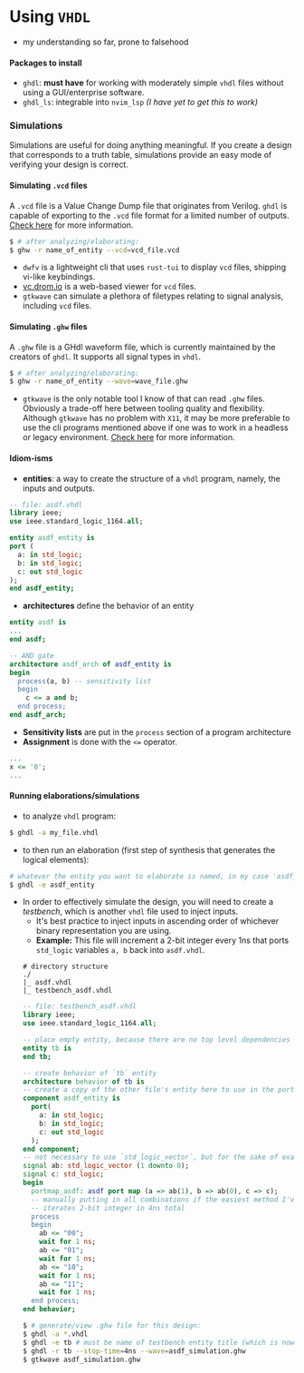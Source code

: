 # Using `VHDL`

* my understanding so far, prone to falsehood

#### Packages to install

* `ghdl`: **must have** for working with moderately simple `vhdl` files without using a GUI/enterprise software.
* `ghdl_ls`: integrable into `nvim_lsp` *(I have yet to get this to work)*

### Simulations

Simulations are useful for doing anything meaningful. If you create a design that corresponds to a truth table, simulations provide an easy mode of verifying your design is correct.  

#### Simulating `.vcd` files

A `.vcd` file is a Value Change Dump file that originates from Verilog. `ghdl` is capable of exporting to the `.vcd` file format for a limited number of outputs. [Check here](https://ghdl-rad.readthedocs.io/en/latest/using/Simulation.html) for more information.  

```sh
$ # after analyzing/elaborating:
$ ghw -r name_of_entity --vcd=vcd_file.vcd
```

* `dwfv` is a lightweight cli that uses `rust-tui` to display `vcd` files, shipping vi-like keybindings.
* [vc.drom.io](https://vc.drom.io/) is a web-based viewer for `vcd` files.
* `gtkwave` can simulate a plethora of filetypes relating to signal analysis, including `vcd` files.

#### Simulating `.ghw` files

A `.ghw` file is a GHdl waveform file, which is currently maintained by the creators of `ghdl`. It supports all signal types in `vhdl`.  

```sh
$ # after analyzing/elaborating:
$ ghw -r name_of_entity --wave=wave_file.ghw
```

* `gtkwave` is the only notable tool I know of that can read `.ghw` files. Obviously a trade-off here between tooling quality and flexibility. Although `gtkwave` has no problem with `X11`, it may be more preferable to use the cli programs mentioned above if one was to work in a headless or legacy environment. [Check here](https://ghdl-rad.readthedocs.io/en/latest/using/Simulation.html) for more information.

#### Idiom-isms

* **entities**: a way to create the structure of a `vhdl` program, namely, the inputs and outputs.
```vhdl
-- file: asdf.vhdl
library ieee;
use ieee.standard_logic_1164.all;

entity asdf_entity is
port (
  a: in std_logic;
  b: in std_logic;
  c: out std_logic
);
end asdf_entity;
```
* **architectures** define the behavior of an entity
```vhdl
entity asdf is
...
end asdf;

-- AND gate
architecture asdf_arch of asdf_entity is
begin
  process(a, b) -- sensitivity list
  begin
    c <= a and b;
  end process;
end asdf_arch;
```
* **Sensitivity lists** are put in the `process` section of a program architecture
* **Assignment** is done with the `<=` operator.
```vhdl
...
x <= '0';
...
```

#### Running elaborations/simulations

* to analyze `vhdl` program:
```sh
$ ghdl -a my_file.vhdl
```
* to then run an elaboration (first step of synthesis that generates the logical elements):
```sh
# whatever the entity you want to elaborate is named, in my case 'asdf_entity' as above
$ ghdl -e asdf_entity
```
* In order to effectively simulate the design, you will need to create a *testbench*, which is another `vhdl` file used to inject inputs.
  * It's best practice to inject inputs in ascending order of whichever binary representation you are using.
  * **Example:** This file will increment a 2-bit integer every 1ns that ports `std_logic` variables `a, b` back into `asdf.vhdl`.
  ```
  # directory structure
  ./
  |_ asdf.vhdl
  |_ testbench_asdf.vhdl
  ```
  ```vhdl
  -- file: testbench_asdf.vhdl
  library ieee;
  use ieee.standard_logic_1164.all;

  -- place empty entity, because there are no top level dependencies
  entity tb is
  end tb;

  -- create behavior of `tb` entity
  architecture behavior of tb is
  -- create a copy of the other file's entity here to use in the port map
  component asdf_entity is
    port(
      a: in std_logic;
      b: in std_logic;
      c: out std_logic
    );
  end component;
  -- not necessary to use `std_logic_vector`, but for the sake of example...
  signal ab: std_logic_vector (1 downto 0);
  signal c: std_logic;
  begin
    portmap_asdf: asdf port map (a => ab(1), b => ab(0), c => c);
    -- manually putting in all combinations if the easiest method I've discovered so far. Perhaps usign an unsigned integer and incrementing it could be easier.
    -- iterates 2-bit integer in 4ns total
    process
    begin
      ab <= "00";
      wait for 1 ns;
      ab <= "01";
      wait for 1 ns;
      ab <= "10";
      wait for 1 ns;
      ab <= "11";
      wait for 1 ns;
    end process;
  end behavior;
  ```
  ```sh
  $ # generate/view .ghw file for this design:
  $ ghdl -a *.vhdl
  $ ghdl -e tb # must be name of testbench entity title (which is now above asdf.vhdl in heirarchy)
  $ ghdl -r tb --stop-time=4ns --wave=asdf_simulation.ghw
  $ gtkwave asdf_simulation.ghw
  ```
